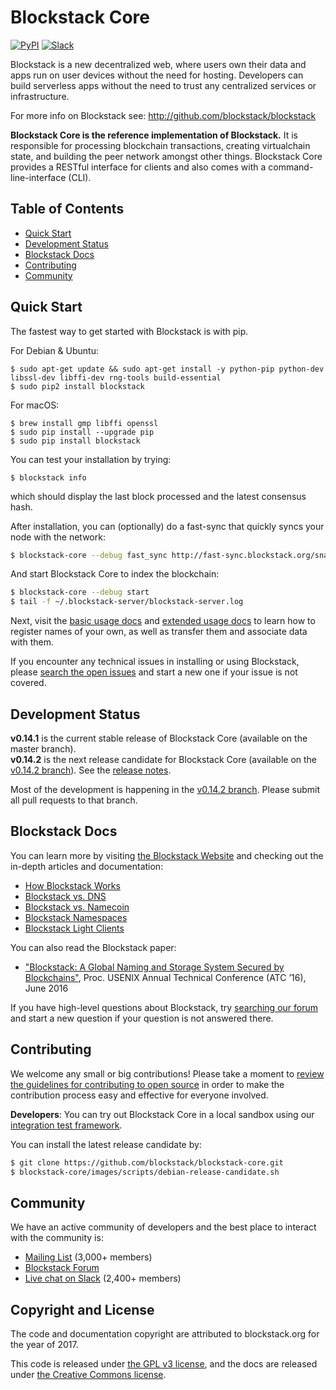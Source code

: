# Blockstack Core

[![PyPI](https://img.shields.io/pypi/v/blockstack.svg)](https://pypi.python.org/pypi/blockstack-server/)
[![Slack](http://slack.blockstack.org/badge.svg)](http://slack.blockstack.org/)

Blockstack is a new decentralized web, where users own their data and apps run on user devices without the need for hosting. Developers can build
serverless apps without the need to trust any centralized services or infrastructure.

For more info on Blockstack see: http://github.com/blockstack/blockstack

**Blockstack Core is the reference implementation of Blockstack.** It is responsible for processing blockchain transactions, creating virtualchain state, and building the peer network amongst other things. Blockstack Core provides a RESTful interface for clients and also comes with a command-line-interface (CLI).

## Table of Contents

- [Quick Start](#quick-start)
- [Development Status](#development-status)
- [Blockstack Docs](#blockstack-docs)
- [Contributing](#contributing)
- [Community](#community)

## Quick Start

The fastest way to get started with Blockstack is with pip.

For Debian & Ubuntu:
```
$ sudo apt-get update && sudo apt-get install -y python-pip python-dev libssl-dev libffi-dev rng-tools build-essential
$ sudo pip2 install blockstack
```
For macOS: 
```
$ brew install gmp libffi openssl
$ sudo pip install --upgrade pip
$ sudo pip install blockstack
```

You can test your installation by trying:
```
$ blockstack info 
```
which should display the last block processed and the latest consensus hash.

After installation, you can (optionally) do a fast-sync that quickly syncs your node with the network:
```bash
$ blockstack-core --debug fast_sync http://fast-sync.blockstack.org/snapshot.bsk
```

And start Blockstack Core to index the blockchain:
```bash
$ blockstack-core --debug start
$ tail -f ~/.blockstack-server/blockstack-server.log
```

Next, visit the [basic usage docs](https://blockstack.org/docs/basic-usage) and [extended usage docs](https://blockstack.org/docs/basic-usage) to learn how to register names of your own, as well as transfer them and associate data with them.

If you encounter any technical issues in installing or using Blockstack, please [search the open issues](https://github.com/blockstack/blockstack-core/issues) and start a new one if your issue is not covered. 

## Development Status

**v0.14.1** is the current stable release of Blockstack Core (available on the master branch).<br>
**v0.14.2** is the next release candidate for Blockstack Core (available on the [v0.14.2 branch](https://github.com/blockstack/blockstack-core/tree/rc-0.14.2)). See the [release notes](https://github.com/blockstack/blockstack-core/blob/master/release_notes/changelog-0.14.1.md).

Most of the development is happening in the [v0.14.2 branch](https://github.com/blockstack/blockstack-core/tree/rc-0.14.2). Please submit all
pull requests to that branch.

## Blockstack Docs

You can learn more by visiting [the Blockstack Website](https://blockstack.org) and checking out the in-depth articles and documentation:

- [How Blockstack Works](https://blockstack.org/docs/how-blockstack-works)
- [Blockstack vs. DNS](https://blockstack.org/docs/blockstack-vs-dns)
- [Blockstack vs. Namecoin](https://blockstack.org/docs/blockstack-vs-namecoin)
- [Blockstack Namespaces](https://blockstack.org/docs/namespaces)
- [Blockstack Light Clients](https://blockstack.org/docs/light-clients)

You can also read the Blockstack paper:

- ["Blockstack: A Global Naming and Storage System Secured by Blockchains"](https://blockstack.org/blockstack.pdf), Proc. USENIX Annual Technical Conference (ATC ’16), June 2016

If you have high-level questions about Blockstack, try [searching our forum](https://forum.blockstack.org) and start a new question if your question is not answered there.

## Contributing

We welcome any small or big contributions! Please take a moment to
[review the guidelines for contributing to open source](https://guides.github.com/activities/contributing-to-open-source/) in order to make the contribution process easy and effective for everyone involved.

**Developers**:  You can try out Blockstack Core in a local sandbox using our [integration test framework](https://github.com/blockstack/blockstack-integration-tests).

You can install the latest release candidate by:
```bash
$ git clone https://github.com/blockstack/blockstack-core.git
$ blockstack-core/images/scripts/debian-release-candidate.sh
```

## Community

We have an active community of developers and the best place to interact with the community is:

- [Mailing List](http://blockstack.us14.list-manage1.com/subscribe?u=394a2b5cfee9c4b0f7525b009&id=0e5478ae86) (3,000+ members)
- [Blockstack Forum](http://forum.blockstack.org)
- [Live chat on Slack](http://chat.blockstack.org/) (2,400+ members)

## Copyright and License

The code and documentation copyright are attributed to blockstack.org for the year of 2017.

This code is released under
[the GPL v3 license](http://www.gnu.org/licenses/quick-guide-gplv3.en.html), and the docs are released under [the Creative Commons license](http://creativecommons.org/).
